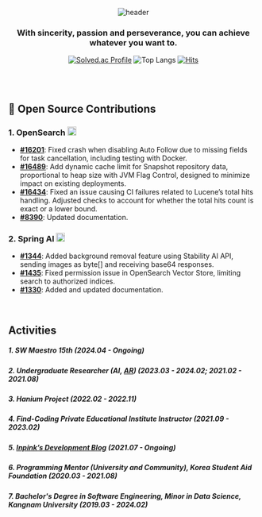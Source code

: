 


<div align="center">

![header](https://capsule-render.vercel.app/api?type=transparent&height=70&color=black&text=inpink&textBg=false&section=header)

### With sincerity, passion and perseverance, you can achieve whatever you want to.
[![Solved.ac Profile](http://mazassumnida.wtf/api/v2/generate_badge?boj=dnpdhd)](https://solved.ac/dnpdhd/)
![Top Langs](https://github-readme-stats.vercel.app/api/top-langs/?username=inpink&layout=compact&bg_color=30,f7bebe,e89797,f2c9c9&title_color=ffffff&text_color=f7f6dc&icon_color=246e66)
[![Hits](https://hits.seeyoufarm.com/api/count/incr/badge.svg?url=https%3A%2F%2Fgithub.com%2Finpink%2Fhit-counter&count_bg=%237ACDD9&title_bg=%23E3CCE0&icon=tencentweibo.svg&icon_color=%23FFFFFF&title=hits&edge_flat=false)](https://hits.seeyoufarm.com)

<br>

</div>

 <br>



## 🎉 Open Source Contributions

### 1. OpenSearch <a href="https://github.com/opensearch-project/OpenSearch"><img src="https://github.com/user-attachments/assets/6f933b3b-f189-4d9f-b291-027a66b007e5" alt="OpenSearch" width="18" height="18"> 
- **[#16201](https://github.com/opensearch-project/OpenSearch/pull/16201)**: Fixed crash when disabling Auto Follow due to missing fields for task cancellation, including testing with Docker.
- **[#16489](https://github.com/opensearch-project/OpenSearch/pull/16489)**: Add dynamic cache limit for Snapshot repository data, proportional to heap size with JVM Flag Control, designed to minimize impact on existing deployments.
- **[#16434](https://github.com/opensearch-project/OpenSearch/pull/16434)**: Fixed an issue causing CI failures related to Lucene’s total hits handling. Adjusted checks to account for whether the total hits count is exact or a lower bound.
- **[#8390](https://github.com/opensearch-project/documentation-website/pull/8390)**: Updated documentation.


### 2. Spring AI <a href="https://github.com/spring-projects/spring-ai"><img src="https://github.com/user-attachments/assets/57af4ca8-3fe9-4edb-a9c3-a39ec4cb2529" alt="Spring AI" width="18" height="18">
- **[#1344](https://github.com/spring-projects/spring-ai/pull/1344)**: Added background removal feature using Stability AI API, sending images as byte[] and receiving base64 responses.
- **[#1435](https://github.com/spring-projects/spring-ai/pull/1435)**: Fixed permission issue in OpenSearch Vector Store, limiting search to authorized indices.
- **[#1330](https://github.com/spring-projects/spring-ai/pull/1330)**: Added and updated documentation.

<br>

## Activities

##### 1. SW Maestro 15th (2024.04 - Ongoing)
##### 2. Undergraduate Researcher (AI, [AR](https://koreascience.kr/article/CFKO202125036566393.pdf)) (2023.03 - 2024.02; 2021.02 - 2021.08)
##### 3. Hanium Project (2022.02 - 2022.11)
##### 4. Find-Coding Private Educational Institute Instructor (2021.09 - 2023.02)
##### 5. [Inpink’s Development Blog](https://blog.naver.com/inpink_) (2021.07 - Ongoing)
##### 6. Programming Mentor (University and Community), Korea Student Aid Foundation (2020.03 - 2021.08)
##### 7. Bachelor's Degree in Software Engineering, Minor in Data Science, Kangnam University (2019.03 - 2024.02)
